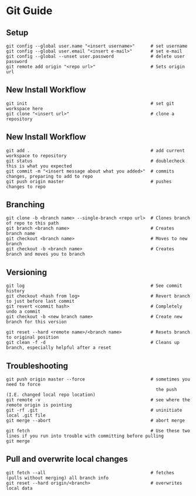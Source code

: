 
# Git Guide


## Setup

    git config --global user.name "<insert username>"      # set username
    git config --global user.email "<insert e-mail>"       # set e-mail
    git config --global --unset user.password              # delete user password
    git remote add origin "<repo url>"                     # Sets origin url
    
## New Install Workflow

    git init                                               # set git workspace here
    git clone "<insert url>"                               # clone a repository 

## New Install Workflow

    git add .                                              # add current workspace to repository
    git status                                             # doublecheck this is what you expected
    git commit -m "<insert message about what you added>"  # commits changes, preparing to add to repo
    git push origin master                                 # pushes changes to repo




## Branching

    git clone -b <branch name> --single-branch <repo url>  # Clones branch of repo to this path
    git branch <branch name>                               # Creates branch name
    git checkout <branch name>                             # Moves to new branch
    git checkout -b <branch name>                          # Creates branch and moves you to branch


## Versioning    
    git log                                                # See commit history
    git checkout <hash from log>                           # Revert branch to just before last commit
    git revert <commit hash>                               # Completely undo a commit
    git checkout -b <new branch name>                      # Create new branch for this version
    
    git reset --hard <remote name>/<branch name>           # Resets branch to original position
    git clean -f -d                                        # Cleans up branch, especially helpful after a reset
    
    
## Troubleshooting

    git push origin master --force                         # sometimes you need to force 
                                                             the push (I.E. changed local repo location)
    git remote -v                                          # see where the remote origin is pointing
    git -rf .git                                           # uninitiate local .git file
    git merge --abort                                      # abort merge    
    
    git fetch                                              # Use these two lines if you run into trouble with committing before pulling
    git merge
    
    
## Pull and overwrite local changes

    git fetch --all                                        # fetches (pulls without merging) all branch info
    git reset --hard origin/<branch>                       # overwrites local data